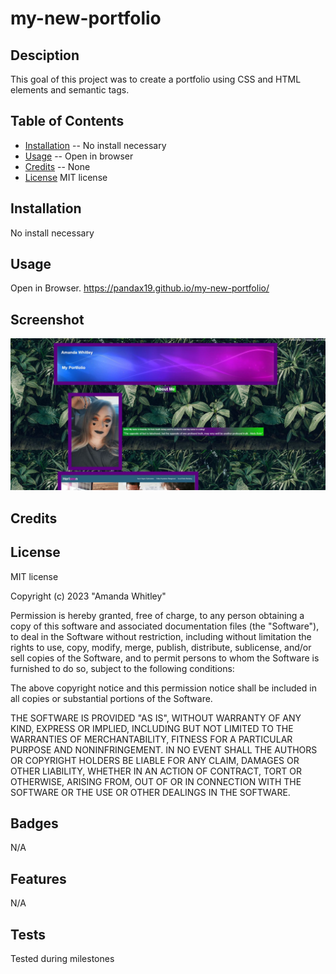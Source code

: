 # my-new-portfolio


##  Desciption

This goal of this project was to create a portfolio using CSS and HTML elements and semantic tags.

## Table of Contents

- [Installation](#installation) -- No install necessary
- [Usage](#Usage) -- Open in browser
- [Credits](#Credits) -- None
- [License](#license) MIT license

## Installation
No install necessary

## Usage
Open in Browser.  https://pandax19.github.io/my-new-portfolio/

## Screenshot
![screenshot](./assets/images/port-pic.JPG)

## Credits

## License 
MIT license 

Copyright (c) 2023 "Amanda Whitley"

Permission is hereby granted, free of charge, to any person obtaining a copy of this software and associated documentation files (the "Software"), to deal in the Software without restriction, including without limitation the rights to use, copy, modify, merge, publish, distribute, sublicense, and/or sell copies of the Software, and to permit persons to whom the Software is furnished to do so, subject to the following conditions:

The above copyright notice and this permission notice shall be included in all copies or substantial portions of the Software.

THE SOFTWARE IS PROVIDED "AS IS", WITHOUT WARRANTY OF ANY KIND, EXPRESS OR IMPLIED, INCLUDING BUT NOT LIMITED TO THE WARRANTIES OF MERCHANTABILITY, FITNESS FOR A PARTICULAR PURPOSE AND NONINFRINGEMENT. IN NO EVENT SHALL THE AUTHORS OR COPYRIGHT HOLDERS BE LIABLE FOR ANY CLAIM, DAMAGES OR OTHER LIABILITY, WHETHER IN AN ACTION OF CONTRACT, TORT OR OTHERWISE, ARISING FROM, OUT OF OR IN CONNECTION WITH THE SOFTWARE OR THE USE OR OTHER DEALINGS IN THE SOFTWARE.

## Badges 
N/A
## Features
N/A

## Tests 
 Tested during milestones